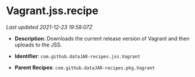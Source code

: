 # Vagrant.jss.recipe

_Last updated 2021-12-23 19:58:07Z_

- **Description**: Downloads the current release version of Vagrant and then uploads to the JSS.

- **Identifier**: `com.github.dataJAR-recipes.jss.Vagrant`

- **Parent Recipes**: `com.github.dataJAR-recipes.pkg.Vagrant`
